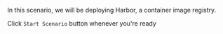 In this scenario, we will be deploying Harbor, a container image registry.

Click `Start Scenario` button whenever you're ready
